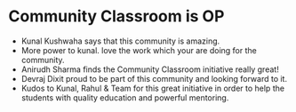 # Community Classroom is OP

- Kunal Kushwaha says that this community is amazing.
- More power to kunal. love the work which your are doing for the community.
- Anirudh Sharma finds the Community Classroom initiative really great!
- Devraj Dixit proud to be part of this community and looking forward to it.
- Kudos to Kunal, Rahul & Team for this great initiative in order to help the students with quality education and powerful mentoring.
